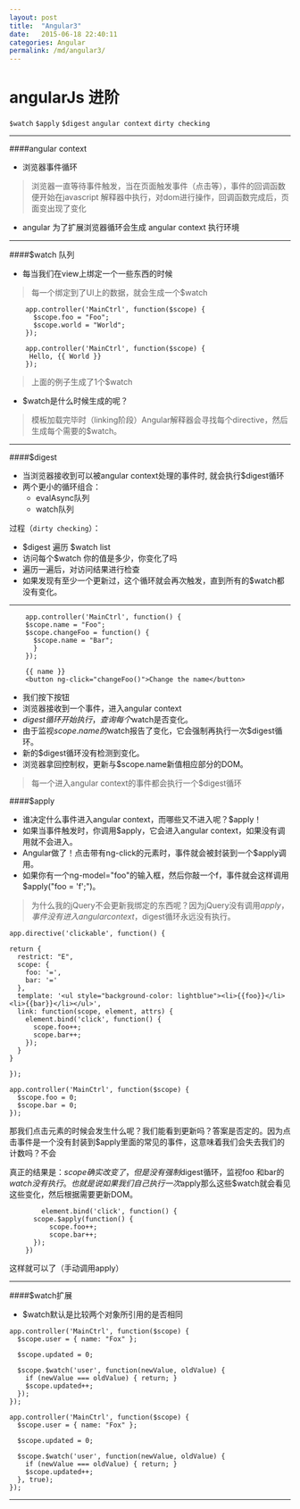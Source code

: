 ```yaml
---
layout: post
title:  "Angular3"
date:   2015-06-18 22:40:11
categories: Angular
permalink: /md/angular3/
---
```


angularJs 进阶
===

`$watch` `$apply` `$digest` `angular context` `dirty checking`

---

####angular context

- 浏览器事件循环

> 浏览器一直等待事件触发，当在页面触发事件（点击等），事件的回调函数便开始在javascript
> 解释器中执行，对dom进行操作，回调函数完成后，页面变出现了变化

- angular 为了扩展浏览器循环会生成 angular context 执行环境

---

####$watch 队列

- 每当我们在view上绑定一个一些东西的时候

> 每一个绑定到了UI上的数据，就会生成一个$watch

```
	app.controller('MainCtrl', function($scope) {
	  $scope.foo = "Foo";
	  $scope.world = "World";
	});
```

```
	app.controller('MainCtrl', function($scope) {
	 Hello, {{ World }}
	});
```
> 上面的例子生成了1个$watch

- $watch是什么时候生成的呢？

> 模板加载完毕时（linking阶段）Angular解释器会寻找每个directive，然后生成每个需要的$watch。

---

####$digest

- 当浏览器接收到可以被angular context处理的事件时, 就会执行$digest循环
- 两个更小的循环组合：
	- evalAsync队列
	- watch队列

过程（`dirty checking`）：
- $digest 遍历 $watch list
- 访问每个$watch 你的值是多少，你变化了吗
- 遍历一遍后，对访问结果进行检查
- 如果发现有至少一个更新过，这个循环就会再次触发，直到所有的$watch都没有变化。

---

```
	app.controller('MainCtrl', function() {
	$scope.name = "Foo";
	$scope.changeFoo = function() {
      $scope.name = "Bar";
	  }
	});
```

```
	{{ name }}
	<button ng-click="changeFoo()">Change the name</button>
```

- 我们按下按钮
- 浏览器接收到一个事件，进入angular context
- $digest循环开始执行，查询每个$watch是否变化。
- 由于监视$scope.name的$watch报告了变化，它会强制再执行一次$digest循环。
- 新的$digest循环没有检测到变化。
- 浏览器拿回控制权，更新与$scope.name新值相应部分的DOM。

> 每一个进入angular context的事件都会执行一个$digest循环

####$apply

- 谁决定什么事件进入angular context，而哪些又不进入呢？$apply！
- 如果当事件触发时，你调用$apply，它会进入angular context，如果没有调用就不会进入。
- Angular做了！点击带有ng-click的元素时，事件就会被封装到一个$apply调用。
- 如果你有一个ng-model="foo"的输入框，然后你敲一个f，事件就会这样调用$apply("foo = 'f';")。

> 为什么我的jQuery不会更新我绑定的东西呢？因为jQuery没有调用$apply，事件没有进入angular context，$digest循环永远没有执行。

```
app.directive('clickable', function() {

return {
  restrict: "E",
  scope: {
    foo: '=',
    bar: '='
  },
  template: '<ul style="background-color: lightblue"><li>{{foo}}</li><li>{{bar}}</li></ul>',
  link: function(scope, element, attrs) {
    element.bind('click', function() {
      scope.foo++;
      scope.bar++;
    });
  }
}

});

app.controller('MainCtrl', function($scope) {
  $scope.foo = 0;
  $scope.bar = 0;
});
```

那我们点击元素的时候会发生什么呢？我们能看到更新吗？答案是否定的。因为点击事件是一个没有封装到$apply里面的常见的事件，这意味着我们会失去我们的计数吗？不会

真正的结果是：$scope确实改变了，但是没有强制$digest循环，监视foo 和bar的$watch没有执行。也就是说如果我们自己执行一次$apply那么这些$watch就会看见这些变化，然后根据需要更新DOM。

```
		element.bind('click', function() {
	  scope.$apply(function() {
	      scope.foo++;
	      scope.bar++;
	  });
	})
```

这样就可以了（手动调用apply）

---

####$watch扩展

- $watch默认是比较两个对象所引用的是否相同

```
app.controller('MainCtrl', function($scope) {
  $scope.user = { name: "Fox" };

  $scope.updated = 0;

  $scope.$watch('user', function(newValue, oldValue) {
    if (newValue === oldValue) { return; }
    $scope.updated++;
  });
});
```

```
app.controller('MainCtrl', function($scope) {
  $scope.user = { name: "Fox" };

  $scope.updated = 0;

  $scope.$watch('user', function(newValue, oldValue) {
    if (newValue === oldValue) { return; }
    $scope.updated++;
  }, true);
});
```

---